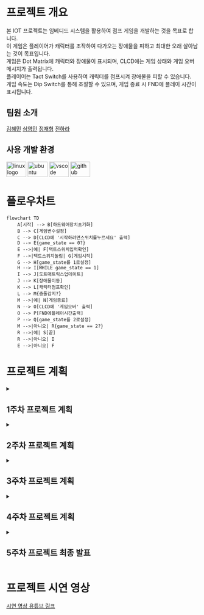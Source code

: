 # 프로젝트 개요
본 IOT 프로젝트는 임베디드 시스템을 활용하여 점프 게임을 개발하는 것을 목표로 합니다. <br>
이 게임은 플레이어가 캐릭터를 조작하여 다가오는 장애물을 피하고 최대한 오래 살아남는 것이 목표입니다. <br>
게임은 Dot Matrix에 캐릭터와 장애물이 표시되며, CLCD에는 게임 상태와 게임 오버 메시지가 출력됩니다. <br>
플레이어는 Tact Switch를 사용하여 캐릭터를 점프시켜 장애물을 피할 수 있습니다. <br>
게임 속도는 Dip Switch를 통해 조절할 수 있으며, 게임 종료 시 FND에 플레이 시간이 표시됩니다.

## 팀원 소개
[김혜민](https://github.com/minixzip)
[심영민](https://github.com/zeromin41)
[정재형](https://github.com/jaehyeongjung)
[전하라](https://github.com/rarabong)

## 사용 개발 환경

<div>
  <img src="https://cdn.jsdelivr.net/gh/devicons/devicon/icons/linux/linux-original.svg" height="40" width="52" alt="linux logo"  />
  <img src="https://cdn.jsdelivr.net/gh/devicons/devicon/icons/ubuntu/ubuntu-plain.svg" height="40" width="52" alt="ubuntu logo"  />
  <img src="https://cdn.jsdelivr.net/gh/devicons/devicon/icons/vscode/vscode-original.svg" height="40" width="52" alt="vscode logo"  />
  <img src="https://cdn.jsdelivr.net/gh/devicons/devicon/icons/github/github-original.svg" height="40" width="52" alt="github logo"  />
</div>

# 플로우차트
```mermaid
flowchart TD
    A[시작] --> B[하드웨어장치초기화]
    B --> C[게임변수설정]
    C --> D[CLCD에 '시작하려면스위치를누르세요' 출력]
    D --> E{game_state == 0?}
    E -->|예| F[택트스위치입력확인]
    F -->|택트스위치눌림| G[게임시작]
    G --> H[game_state를 1로설정]
    H --> I[WHILE game_state == 1]
    I --> J[도트매트릭스업데이트]
    J --> K[장애물이동]
    K --> L[캐릭터점프확인]
    L --> M{충돌감지?}
    M -->|예| N[게임종료]
    N --> O[CLCD에 '게임오버' 출력]
    O --> P[FND에플레이시간출력]
    P --> Q[game_state를 2로설정]
    M -->|아니오| R{game_state == 2?}
    R -->|예| S[끝]
    R -->|아니오| I
    E -->|아니오| F
```

# 프로젝트 계획
<details>
<summary><h2>
  1주차 프로젝트 계획
</h2></summary>
  
![image](https://github.com/zeromin41/IOT_Project/assets/130297212/429760d4-0c81-43b0-91dc-48dbfc69a7a2)
![image](https://github.com/zeromin41/IOT_Project/assets/130297212/67e4fcf6-7b47-4a11-9a52-d0e6fe0802a3)
![image](https://github.com/zeromin41/IOT_Project/assets/130297212/9e70f351-f81f-4ba8-87ab-d48fe13b8251)

</details>

<details>
<summary><h2>
  2주차 프로젝트 계획
</h2></summary>

![image](https://github.com/zeromin41/IOT_Project/assets/130297212/dac1363a-5915-485c-bdad-2957c179700c)
![image](https://github.com/zeromin41/IOT_Project/assets/130297212/6997b30f-21cc-4fc2-a65a-1f9756a62431)
![image](https://github.com/zeromin41/IOT_Project/assets/130297212/9e140422-5929-469d-aa34-2f35c55ddd5f)
![image](https://github.com/zeromin41/IOT_Project/assets/130297212/cd431898-9bf1-4e38-ac4b-408c193788f2)

</details>

<details>
<summary><h2>
  3주차 프로젝트 계획
</h2></summary>

![image](https://github.com/zeromin41/IOT_Project/assets/130297212/f1ed6a54-0056-4afb-8657-f2c11ed8dee7)
![image](https://github.com/zeromin41/IOT_Project/assets/130297212/bffcb6da-af90-4841-ba7e-418dff1de73e)
![image](https://github.com/zeromin41/IOT_Project/assets/130297212/6b53b3e3-1f11-43d3-abbd-bdcb7de948f6)
![image](https://github.com/zeromin41/IOT_Project/assets/130297212/9f310d85-4d44-40ca-99e9-34ce0b43f0fd)

</details>

<details>
<summary><h2>
  4주차 프로젝트 계획
</h2></summary>

![image](https://github.com/zeromin41/IOT_Project/assets/130297212/9d4e9c91-372f-4874-b77b-e2c2df891ca0)
![image](https://github.com/zeromin41/IOT_Project/assets/130297212/66b78960-c4be-495b-a4b6-31e31f2377aa)
![image](https://github.com/zeromin41/IOT_Project/assets/130297212/c0a18cb1-a5da-43a7-92d5-c9aa991d670b)
![image](https://github.com/zeromin41/IOT_Project/assets/130297212/ca3f9bd9-add6-459f-8771-3bedb7af0bfa)
![image](https://github.com/zeromin41/IOT_Project/assets/130297212/36c4bbbd-3235-443a-b73b-cb288f8b48c4)


</details>

<details>
<summary><h2>
  5주차 프로젝트 최종 발표
</h2></summary>

![image](https://github.com/zeromin41/IOT_Project/assets/130297212/fdf6035e-7012-4b65-b643-3035136bc8d7)
![image](https://github.com/zeromin41/IOT_Project/assets/130297212/e65806a0-053e-4456-8f9a-0925cebc7b1b)
![image](https://github.com/zeromin41/IOT_Project/assets/130297212/f02e5b9b-793a-498e-bd36-a50e98be7cdd)
![image](https://github.com/zeromin41/IOT_Project/assets/130297212/9b63ad2a-ef2e-4db2-b0cf-d03ac74433cc)
![image](https://github.com/zeromin41/IOT_Project/assets/130297212/3a7e72c6-3ccf-40f7-964a-4b0d5298fe45)
![image](https://github.com/zeromin41/IOT_Project/assets/130297212/dda000c7-f09e-4bd5-82ad-27d96d1e0c78)
![image](https://github.com/zeromin41/IOT_Project/assets/130297212/45c049b0-0a95-403f-a3d1-5fe76033a07c)
![image](https://github.com/zeromin41/IOT_Project/assets/130297212/37fd73c2-c395-4ca1-bebc-c103fbcc56b3)
![image](https://github.com/zeromin41/IOT_Project/assets/130297212/813f7759-a4d6-405e-8356-02fdc954f273)

</details>

# 프로젝트 시연 영상
[시연 영상 유튜브 링크](https://www.youtube.com/watch?v=nFt3l6eh_fw)

